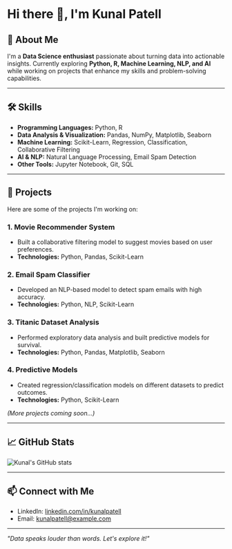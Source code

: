 # Hi there 👋, I'm Kunal Patell

## 🚀 About Me
I'm a **Data Science enthusiast** passionate about turning data into actionable insights. Currently exploring **Python, R, Machine Learning, NLP, and AI** while working on projects that enhance my skills and problem-solving capabilities.

---

## 🛠 Skills

- **Programming Languages:** Python, R  
- **Data Analysis & Visualization:** Pandas, NumPy, Matplotlib, Seaborn  
- **Machine Learning:** Scikit-Learn, Regression, Classification, Collaborative Filtering  
- **AI & NLP:** Natural Language Processing, Email Spam Detection  
- **Other Tools:** Jupyter Notebook, Git, SQL  

---

## 📂 Projects

Here are some of the projects I'm working on:

### 1. Movie Recommender System
- Built a collaborative filtering model to suggest movies based on user preferences.  
- **Technologies:** Python, Pandas, Scikit-Learn  

### 2. Email Spam Classifier
- Developed an NLP-based model to detect spam emails with high accuracy.  
- **Technologies:** Python, NLP, Scikit-Learn  

### 3. Titanic Dataset Analysis
- Performed exploratory data analysis and built predictive models for survival.  
- **Technologies:** Python, Pandas, Matplotlib, Seaborn  

### 4. Predictive Models
- Created regression/classification models on different datasets to predict outcomes.  
- **Technologies:** Python, Scikit-Learn  

*(More projects coming soon…)*

---

## 📈 GitHub Stats
![Kunal's GitHub stats](https://github-readme-stats.vercel.app/api?username=KunalPatell&show_icons=true&theme=radical)

---

## 📫 Connect with Me
- LinkedIn: [linkedin.com/in/kunalpatell](https://linkedin.com/in/kunalpatell)  
- Email: kunalpatell@example.com  

---

*"Data speaks louder than words. Let's explore it!"*  
